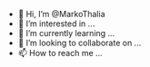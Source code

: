 - 👋 Hi, I’m @MarkoThalia
- 👀 I’m interested in ...
- 🌱 I’m currently learning ...
- 💞️ I’m looking to collaborate on ...
- 📫 How to reach me ...

<!---
MarkoThalia/MarkoThalia is a ✨ special ✨ repository because its `README.md` (this file) appears on your GitHub profile.
You can click the Preview link to take a look at your changes.
--->
